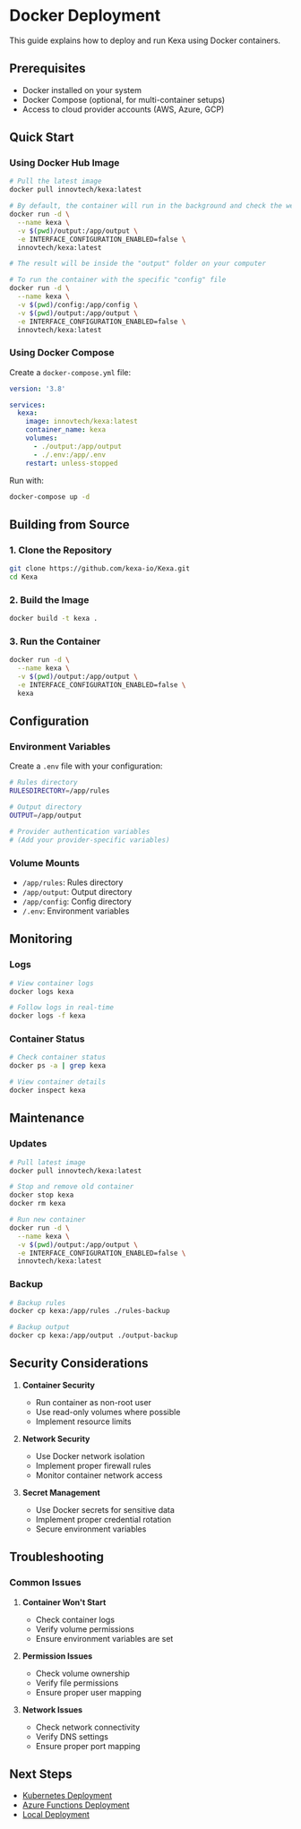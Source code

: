 # Docker Deployment

This guide explains how to deploy and run Kexa using Docker containers.

## Prerequisites

- Docker installed on your system
- Docker Compose (optional, for multi-container setups)
- Access to cloud provider accounts (AWS, Azure, GCP)

## Quick Start

### Using Docker Hub Image

```bash
# Pull the latest image
docker pull innovtech/kexa:latest

# By default, the container will run in the background and check the website "kexa.io"
docker run -d \
  --name kexa \
  -v $(pwd)/output:/app/output \
  -e INTERFACE_CONFIGURATION_ENABLED=false \
  innovtech/kexa:latest

# The result will be inside the "output" folder on your computer

# To run the container with the specific "config" file
docker run -d \
  --name kexa \
  -v $(pwd)/config:/app/config \
  -v $(pwd)/output:/app/output \
  -e INTERFACE_CONFIGURATION_ENABLED=false \
  innovtech/kexa:latest
```

### Using Docker Compose

Create a `docker-compose.yml` file:

```yaml
version: '3.8'

services:
  kexa:
    image: innovtech/kexa:latest
    container_name: kexa
    volumes:
      - ./output:/app/output
      - ./.env:/app/.env
    restart: unless-stopped
```

Run with:

```bash
docker-compose up -d
```

## Building from Source

### 1. Clone the Repository

```bash
git clone https://github.com/kexa-io/Kexa.git
cd Kexa
```

### 2. Build the Image

```bash
docker build -t kexa .
```

### 3. Run the Container

```bash
docker run -d \
  --name kexa \
  -v $(pwd)/output:/app/output \
  -e INTERFACE_CONFIGURATION_ENABLED=false \
  kexa
```

## Configuration

### Environment Variables

Create a `.env` file with your configuration:

```bash
# Rules directory
RULESDIRECTORY=/app/rules

# Output directory
OUTPUT=/app/output

# Provider authentication variables
# (Add your provider-specific variables)
```

### Volume Mounts

- `/app/rules`: Rules directory
- `/app/output`: Output directory
- `/app/config`: Config directory
- `/.env`: Environment variables

## Monitoring

### Logs

```bash
# View container logs
docker logs kexa

# Follow logs in real-time
docker logs -f kexa
```

### Container Status

```bash
# Check container status
docker ps -a | grep kexa

# View container details
docker inspect kexa
```

## Maintenance

### Updates

```bash
# Pull latest image
docker pull innovtech/kexa:latest

# Stop and remove old container
docker stop kexa
docker rm kexa

# Run new container
docker run -d \
  --name kexa \
  -v $(pwd)/output:/app/output \
  -e INTERFACE_CONFIGURATION_ENABLED=false \
  innovtech/kexa:latest
```

### Backup

```bash
# Backup rules
docker cp kexa:/app/rules ./rules-backup

# Backup output
docker cp kexa:/app/output ./output-backup
```

## Security Considerations

1. **Container Security**
   - Run container as non-root user
   - Use read-only volumes where possible
   - Implement resource limits

2. **Network Security**
   - Use Docker network isolation
   - Implement proper firewall rules
   - Monitor container network access

3. **Secret Management**
   - Use Docker secrets for sensitive data
   - Implement proper credential rotation
   - Secure environment variables

## Troubleshooting

### Common Issues

1. **Container Won't Start**
   - Check container logs
   - Verify volume permissions
   - Ensure environment variables are set

2. **Permission Issues**
   - Check volume ownership
   - Verify file permissions
   - Ensure proper user mapping

3. **Network Issues**
   - Check network connectivity
   - Verify DNS settings
   - Ensure proper port mapping

## Next Steps

- [Kubernetes Deployment](./kubernetes.md)
- [Azure Functions Deployment](./azure-function.md)
- [Local Deployment](./local.md)
